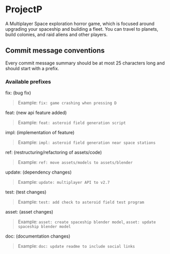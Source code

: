 # ProjectP
A Multiplayer Space exploration horror game, which is focused around upgrading your spaceship and building a fleet. You can travel to planets, build colonies, and raid aliens and other players.

## Commit message conventions

Every commit message summary should be at most 25 characters long and should start with a prefix.

### Available prefixes

fix: (bug fix)
> Example: `fix: game crashing when pressing D`

feat: (new api feature added)
> Example: `feat: asteroid field generation script`

impl: (implementation of feature)
> Example: `impl: asteroid field generation near space stations`

ref: (restructuring/refactoring of assets/code)
> Example: `ref: move assets/models to assets/blender`

update: (dependency changes)
> Example: `update: multiplayer API to v2.7`

test: (test changes)
> Example: `test: add check to asteroid field test program`

asset: (asset changes)
> Example: `asset: create spaceship blender model`, `asset: update spaceship blender model`

doc: (documentation changes)
> Example: `doc: update readme to include social links`


